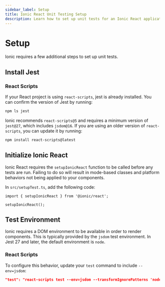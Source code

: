 ```yaml
---
sidebar_label: Setup
title: Ionic React Unit Testing Setup
description: Learn how to set up unit tests for an Ionic React application.
---
```


# Setup

Ionic requires a few additional steps to set up unit tests.

## Install Jest

### React Scripts

If your React project is using `react-scripts`, jest is already installed. You can confirm the version of Jest by running:

```bash
npm ls jest
```

Ionic recommends `react-scripts@5` and requires a minimum version of `jest@27`, which includes `jsdom@16`. If you are using an older version of `react-scripts`, you can update it by running:

```bash
npm install react-scripts@latest
```

## Initialize Ionic React

Ionic React requires the `setupIonicReact` function to be called before any tests are run. Failing to do so will result in mode-based classes and platform behaviors not being applied to your components.

In `src/setupTest.ts`, add the following code:

```tsx title="src/setupTest.ts"
import { setupIonicReact } from '@ionic/react';

setupIonicReact();
```

## Test Environment

Ionic requires a DOM environment to be available in order to render components. This is typically provided by the `jsdom` test environment. In Jest 27 and later, the default environment is `node`.

### React Scripts

To configure this behavior, update your `test` command to include `--env=jsdom`:

```json title="package.json"
"test": "react-scripts test --env=jsdom --transformIgnorePatterns 'node_modules/(?!(@ionic/react|@ionic/react-router|@ionic/core|@stencil/core|ionicons)/)'",
```
